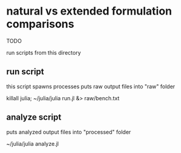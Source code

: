 # natural vs extended formulation comparisons

TODO


run scripts from this directory

## run script

this script spawns processes
puts raw output files into "raw" folder

killall julia; ~/julia/julia run.jl &> raw/bench.txt

## analyze script

puts analyzed output files into "processed" folder

~/julia/julia analyze.jl
